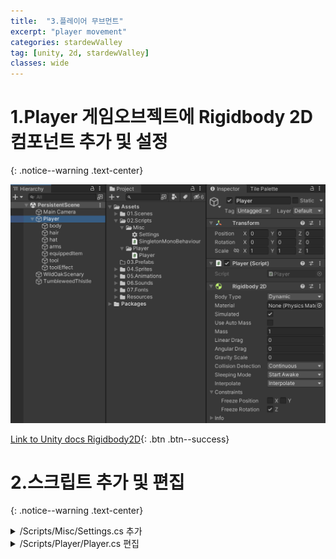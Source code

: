 ```yaml
---
title:  "3.플레이어 무브먼트"
excerpt: "player movement"
categories: stardewValley
tag: [unity, 2d, stardewValley]
classes: wide
---
```


# 1.Player 게임오브젝트에 Rigidbody 2D 컴포넌트 추가 및 설정
{: .notice--warning .text-center}

<img src="/img/unity2d/stardewValley/2023-01-28-rigidbody-2d-component.png"/>

[Link to Unity docs Rigidbody2D](https://docs.unity3d.com/kr/2020.3/Manual/class-Rigidbody2D.html){: .btn .btn--success}

# 2.스크립트 추가 및 편집
{: .notice--warning .text-center}

<details>
<summary>/Scripts/Misc/Settings.cs 추가</summary>
<div markdown="1">

```c#
using UnityEngine;

public static class Settings
{
    // Player Movement
    public const float runningSpeed = 5.333f;
    public const float walkingSpeed = 2.666f;
}
```

<div class="notice">
플레이어의 뛰는속도, 걷는속도 수치의 값을 담을 변수를 const 로 저장, 전역으로 접근할 수 있게 static class 로 생성
</div>

</div>
</details>

<details>
<summary>/Scripts/Player/Player.cs 편집</summary>
<div markdown="1">

```c#
using UnityEngine;

public class Player : SingletonMonoBehaviour<Player>
{
    // Movement Parameters
    private float xInput;
    private float yInput;

    private Rigidbody2D rigidBody2D;

    private float movementSpeed;

    protected override void Awake()
    {
        base.Awake();

        rigidBody2D = GetComponent<Rigidbody2D>();
    }

    private void Update()
    {
        #region Player Input
        
        PlayerMovementInput();

        PlayerWalkInput();

        #endregion    
    }

    private void FixedUpdate()
    {
        PlayerMovement();
    }

    private void PlayerMovementInput()
    {
        yInput = Input.GetAxisRaw("Vertical");
        xInput = Input.GetAxisRaw("Horizontal");

        if (yInput != 0 && xInput != 0)
        {
            xInput = xInput * 0.71f;
            yInput = yInput * 0.71f;
        }

        if (xInput != 0 || yInput != 0)
            movementSpeed = Settings.runningSpeed;
    }

    private void PlayerWalkInput()
    {
        if (Input.GetKey(KeyCode.LeftShift) || Input.GetKey(KeyCode.RightShift))
            movementSpeed = Settings.walkingSpeed;
        else
            movementSpeed = Settings.runningSpeed;
    }

    private void PlayerMovement()
    {
        Vector2 move = new Vector2(xInput * movementSpeed * Time.deltaTime, yInput * movementSpeed * Time.deltaTime);

        rigidBody2D.MovePosition(rigidBody2D.position + move);
    }
}
```

<div class="notice">
PlayerMovementInput 메서드와 PlayerWalkInput 메서드의 movementSpeed = Settings.runningSpeed; 부분이 겹쳐 한 쪽을 지워도 작동하지만 후에 수정을 대비해 그대로 두거나 PlayerWalkInput 메서드의 중복되는 부분을 삭제
</div>

</div>
</details>
